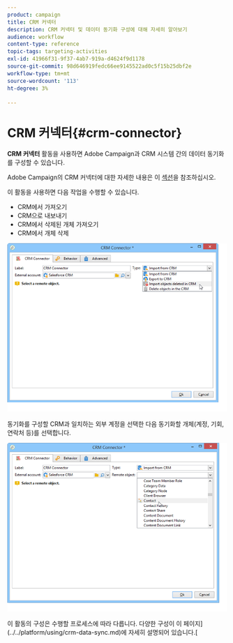 ```yaml
---
product: campaign
title: CRM 커넥터
description: CRM 커넥터 및 데이터 동기화 구성에 대해 자세히 알아보기
audience: workflow
content-type: reference
topic-tags: targeting-activities
exl-id: 41966f31-9f37-4ab7-919a-d4624f9d1178
source-git-commit: 98d646919fedc66ee9145522ad0c5f15b25dbf2e
workflow-type: tm+mt
source-wordcount: '113'
ht-degree: 3%

---
```


# CRM 커넥터{#crm-connector}

**CRM 커넥터** 활동을 사용하면 Adobe Campaign과 CRM 시스템 간의 데이터 동기화를 구성할 수 있습니다.

Adobe Campaign의 CRM 커넥터에 대한 자세한 내용은 이 [섹션](../../platform/using/crm-connectors.md)을 참조하십시오.

이 활동을 사용하면 다음 작업을 수행할 수 있습니다.

* CRM에서 가져오기
* CRM으로 내보내기
* CRM에서 삭제된 개체 가져오기
* CRM에서 개체 삭제

![](assets/crm_task_select_op.png)

동기화를 구성할 CRM과 일치하는 외부 계정을 선택한 다음 동기화할 개체(계정, 기회, 연락처 등)를 선택합니다.

![](assets/crm_task_select_obj.png)

이 활동의 구성은 수행할 프로세스에 따라 다릅니다. 다양한 구성이 이 페이지](../../platform/using/crm-data-sync.md)에 자세히 설명되어 있습니다.[
